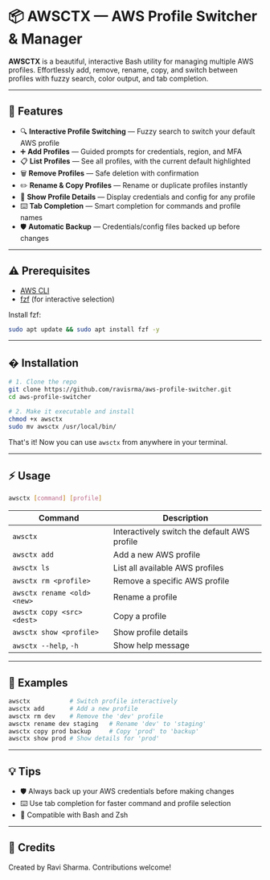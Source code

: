 # 📦 **AWSCTX** — AWS Profile Switcher & Manager

**AWSCTX** is a beautiful, interactive Bash utility for managing multiple AWS profiles. Effortlessly add, remove, rename, copy, and switch between profiles with fuzzy search, color output, and tab completion. 

---

## 🚀 **Features**

- 🔍 **Interactive Profile Switching** — Fuzzy search to switch your default AWS profile
- ➕ **Add Profiles** — Guided prompts for credentials, region, and MFA
- 📋 **List Profiles** — See all profiles, with the current default highlighted
- 🗑️ **Remove Profiles** — Safe deletion with confirmation
- ✏️ **Rename & Copy Profiles** — Rename or duplicate profiles instantly
- 👀 **Show Profile Details** — Display credentials and config for any profile
- ⌨️ **Tab Completion** — Smart completion for commands and profile names
- 🛡️ **Automatic Backup** — Credentials/config files backed up before changes


---

## ⚠️ **Prerequisites**

- [AWS CLI](https://docs.aws.amazon.com/cli/latest/userguide/getting-started-install.html)
- [fzf](https://github.com/junegunn/fzf) (for interactive selection)

Install fzf:
```sh
sudo apt update && sudo apt install fzf -y
```

---

## �️ **Installation**

```sh
# 1. Clone the repo
git clone https://github.com/ravisrma/aws-profile-switcher.git
cd aws-profile-switcher

# 2. Make it executable and install
chmod +x awsctx
sudo mv awsctx /usr/local/bin/
```

That's it! Now you can use `awsctx` from anywhere in your terminal.

---

## ⚡ **Usage**

```bash
awsctx [command] [profile]
```

| Command                | Description                                   |
|------------------------|-----------------------------------------------|
| `awsctx`               | Interactively switch the default AWS profile  |
| `awsctx add`           | Add a new AWS profile                        |
| `awsctx ls`            | List all available AWS profiles               |
| `awsctx rm <profile>`  | Remove a specific AWS profile                 |
| `awsctx rename <old> <new>` | Rename a profile                      |
| `awsctx copy <src> <dest>`  | Copy a profile                        |
| `awsctx show <profile>`| Show profile details                         |
| `awsctx --help`, `-h`  | Show help message                            |

---

## 📝 **Examples**

```bash
awsctx           # Switch profile interactively
awsctx add       # Add a new profile
awsctx rm dev    # Remove the 'dev' profile
awsctx rename dev staging   # Rename 'dev' to 'staging'
awsctx copy prod backup     # Copy 'prod' to 'backup'
awsctx show prod # Show details for 'prod'
```

---

## 💡 **Tips**

- 🛡️ Always back up your AWS credentials before making changes
- ⌨️ Use tab completion for faster command and profile selection
- 🐚 Compatible with Bash and Zsh

---

## 🙏 **Credits**

Created by Ravi Sharma. Contributions welcome!
